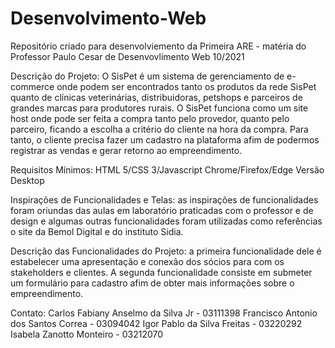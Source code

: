 # Desenvolvimento-Web
Repositório criado para desenvolviemento da Primeira ARE - matéria do Professor Paulo Cesar de Desenvovlimento Web 10/2021

Descrição do Projeto: 
O SisPet é um sistema de gerenciamento de e-commerce onde podem ser encontrados tanto os produtos da rede SisPet quanto de clínicas veterinárias,
distribuidoras, petshops e parceiros de grandes marcas para produtores rurais. O SisPet funciona como um site host onde pode ser feita a compra tanto pelo provedor, quanto
pelo parceiro, ficando a escolha a critério do cliente na hora da compra. Para tanto, o cliente precisa fazer um cadastro na plataforma afim de podermos registrar as vendas e 
gerar retorno ao empreendimento.

Requisitos Mínimos:
HTML 5/CSS 3/Javascript 
Chrome/Firefox/Edge
Versão Desktop

Inspirações de Funcionalidades e Telas: as inspirações de funcionalidades foram oriundas das aulas em laboratório praticadas com o professor e de design e algumas outras funcionalidades foram utilizadas como referências o site da Bemol Digital e do instituto Sidia.


Descrição das Funcionalidades do Projeto: a primeira funcionalidade dele é estabelecer uma apresentação e conexão dos sócios para com os stakeholders e clientes. A segunda funcionalidade consiste em submeter um formulário para cadastro afim de obter mais informações sobre o empreendimento.


Contato:
Carlos Fabiany Anselmo da Silva Jr - 03111398
Francisco Antonio dos Santos Correa - 03094042
Igor Pablo da Silva Freitas - 03220292
Isabela Zanotto Monteiro - 03212070
